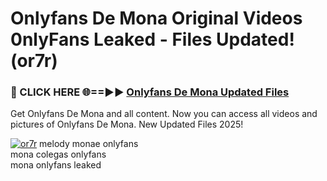 # Onlyfans De Mona Original Videos 0nlyFans Leaked - Files Updated! (or7r)

<h3>🔴 CLICK HERE 🌐==►► <a href="https://tinyurl.com/x26r9saj" rel="nofollow">Onlyfans De Mona Updated Files</a></h3>

Get Onlyfans De Mona and all content. Now you can access all videos and pictures of Onlyfans De Mona. New Updated Files 2025!

[![or7r](https://i.imgur.com/LkgZPqh.gif)](https://tinyurl.com/x26r9saj)
melody monae onlyfans<br>
mona colegas onlyfans<br>
mona onlyfans leaked